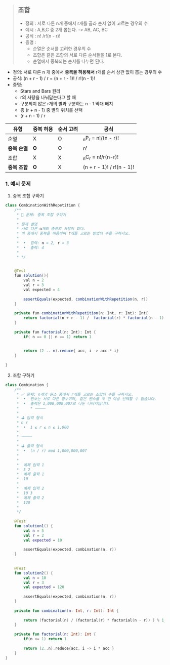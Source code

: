 > ## 조합
> - 정의 : 서로 다른 n개 중에서 r개를 골라 순서 없이 고르는 경우의 수
> - 예시 : A,B,C 중 2개 뽑는다. -> AB, AC, BC
> - 공식 : n! /r!(n - r)!
> - 증명 : 
> 	- 순열은 순서를 고려한 경우의 수
> 	- 조합은 같은 조합의 서로 다른 순서들을 1로 본다.
> 	- 순열에서 중복되는 순서를 나누면 된다.
>   

- 정의: 서로 다른 n 개 중에서 **중복을 허용해서** r개를 순서 상관 없이 뽑는 경우의 수
- 공식: (n + r - 1) / r = (n + r - 1)! / r!(n - 1)!
- 증명: 
	- Stars and Bars 원리
	- r의 사탕을 나눠담는다고 할 때
	- 구분되지 않은 r개의 별과 구분하는 n - 1 막대 배치
	- 총 (r + n - 1) 중 별의 위치를 선택
	- (r + n - 1) / r


| **유형**    | **중복 허용** | **순서 고려** | **공식**                                  |
| --------- | --------- | --------- | --------------------------------------- |
| 순열        | X         | O         | <sub>n</sub>P<sub>r</sub> = n!/(n - r)! |
| **중복 순열** | **O**     | O         | n<sup>r</sup>                           |
| 조합        | X         | X         | <sub>n</sub>C<sub>r</sub> = n!/r(n-r)!  |
| **중복 조합** | **O**     | X         | (n + r - 1)! / r!(n - 1)!               |

### 1. 예시 문제
1) 중복 조합 구하기

```java
class CombinationWithRepetition {  
    /**  
     * 📘 문제: 중복 조합 구하기  
     *  
     * 문제 설명  
     * 서로 다른 n개의 종류의 사탕이 있다.  
     * 이 중에서 중복을 허용하여 r개를 고르는 방법의 수를 구하시오.  
     *    
     *  •  입력: n = 2, r = 3  
     *  •  출력: 4  
     *    
     * */ 
 

	@Test  
    fun solution(){  
        val n = 2  
        val r = 3  
        val expected = 4  
  
        assertEquals(expected, combinationWithRepetition(n, r))  
    }  
  
    private fun combinationWithRepetition(n: Int, r: Int): Int{  
        return factorial(n + r - 1) /  factorial(r) * factorial(n - 1)  
    }  
  
    private fun factorial(n: Int): Int {  
        if( n == 0 || n == 1) return 1  
  
  
        return (2 .. n).reduce{ acc, i -> acc * i}  
    }  
  
}
```

2) 조합 구하기
```kotlin
class Combination {  
    /**  
     * ✅ 문제: n개의 원소 중에서 r개를 고르는 조합의 수를 구하시오.  
     *  •  원소는 서로 다른 정수이며, 같은 원소를 두 번 이상 선택할 수 없습니다.  
     *  •  출력은 1,000,000,007로 나눈 나머지입니다.  
     *     * ⸻  
     *  
     * ⛳ 입력 형식  
     * n r  
     *  •  1 ≤ r ≤ n ≤ 1,000  
     *   
     * ⸻  
     *  
     * ⛳ 출력 형식  
     *  •  (n / r) mod 1,000,000,007  
     *   
     *     
     *  예제 입력 1    
     *  5 2    
     *  예제 출력 1    
     *  10    
     *    
     *  예제 입력 2    
     *  10 3    
     *  예제 출력 2   
     *  120   
     *
     */  
  
    @Test  
    fun solution1() {  
        val n = 5  
        val r = 2  
        val expected = 10  
  
        assertEquals(expected, combination(n, r))  
    }  
  
  
    @Test  
    fun solution2() {  
        val n = 10  
        val r = 3  
        val expected = 120  
  
        assertEquals(expected, combination(n, r))  
    }  
  
    private fun combination(n: Int, r: Int): Int {  
  
        return (factorial(n) / (factorial(r) * factorial(n - r)) ) % 1_000_000_007  
    }  
  
    private fun factorial(n: Int): Int {  
        if(n <= 1) return 1  
  
        return (2..n).reduce{acc, i -> i * acc }  
    }  
}
```